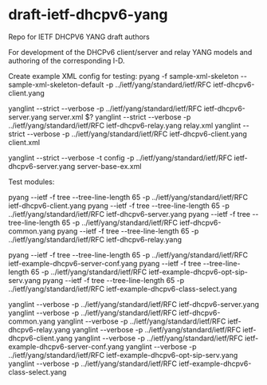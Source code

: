 # draft-ietf-dhcpv6-yang
Repo for IETF DHCPV6 YANG draft authors

For development of the DHCPv6 client/server and relay YANG models and authoring of the corresponding I-D.

Create example XML config for testing:
pyang -f sample-xml-skeleton --sample-xml-skeleton-default -p ../ietf/yang/standard/ietf/RFC ietf-dhcpv6-client.yang

yanglint --strict --verbose -p ../ietf/yang/standard/ietf/RFC ietf-dhcpv6-server.yang server.xml
$?
yanglint --strict --verbose -p ../ietf/yang/standard/ietf/RFC ietf-dhcpv6-relay.yang relay.xml
yanglint --strict --verbose -p ../ietf/yang/standard/ietf/RFC ietf-dhcpv6-client.yang client.xml

yanglint --strict --verbose -t config -p ../ietf/yang/standard/ietf/RFC ietf-dhcpv6-server.yang server-base-ex.xml

Test modules:

pyang --ietf -f tree --tree-line-length 65 -p ../ietf/yang/standard/ietf/RFC ietf-dhcpv6-client.yang
pyang --ietf -f tree --tree-line-length 65 -p ../ietf/yang/standard/ietf/RFC ietf-dhcpv6-server.yang
pyang --ietf -f tree --tree-line-length 65 -p ../ietf/yang/standard/ietf/RFC ietf-dhcpv6-common.yang
pyang --ietf -f tree --tree-line-length 65 -p ../ietf/yang/standard/ietf/RFC ietf-dhcpv6-relay.yang


pyang --ietf -f tree --tree-line-length 65 -p ../ietf/yang/standard/ietf/RFC ietf-example-dhcpv6-server-conf.yang
pyang --ietf -f tree --tree-line-length 65 -p ../ietf/yang/standard/ietf/RFC ietf-example-dhcpv6-opt-sip-serv.yang
pyang --ietf -f tree --tree-line-length 65 -p ../ietf/yang/standard/ietf/RFC ietf-example-dhcpv6-class-select.yang


yanglint --verbose -p ../ietf/yang/standard/ietf/RFC ietf-dhcpv6-server.yang
yanglint --verbose -p ../ietf/yang/standard/ietf/RFC ietf-dhcpv6-common.yang
yanglint --verbose -p ../ietf/yang/standard/ietf/RFC ietf-dhcpv6-relay.yang
yanglint --verbose -p ../ietf/yang/standard/ietf/RFC ietf-dhcpv6-client.yang
yanglint --verbose -p ../ietf/yang/standard/ietf/RFC ietf-example-dhcpv6-server-conf.yang
yanglint --verbose -p ../ietf/yang/standard/ietf/RFC ietf-example-dhcpv6-opt-sip-serv.yang
yanglint --verbose -p ../ietf/yang/standard/ietf/RFC ietf-example-dhcpv6-class-select.yang



